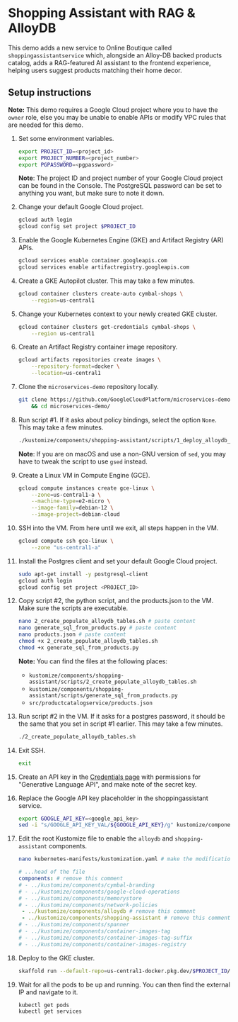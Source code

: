 # Shopping Assistant with RAG & AlloyDB

This demo adds a new service to Online Boutique called `shoppingassistantservice` which, alongside an Alloy-DB backed products catalog, adds a RAG-featured AI assistant to the frontend experience, helping users suggest products matching their home decor.

## Setup instructions

**Note:** This demo requires a Google Cloud project where you to have the `owner` role, else you may be unable to enable APIs or modify VPC rules that are needed for this demo.

1. Set some environment variables.
    ```sh
    export PROJECT_ID=<project_id>
    export PROJECT_NUMBER=<project_number>
    export PGPASSWORD=<pgpassword>
    ```

    **Note**: The project ID and project number of your Google Cloud project can be found in the Console. The PostgreSQL password can be set to anything you want, but make sure to note it down.

1. Change your default Google Cloud project.
    ```sh
    gcloud auth login
    gcloud config set project $PROJECT_ID
    ```

1. Enable the Google Kubernetes Engine (GKE) and Artifact Registry (AR) APIs.
    ```sh
    gcloud services enable container.googleapis.com
    gcloud services enable artifactregistry.googleapis.com
    ```

1. Create a GKE Autopilot cluster. This may take a few minutes.
    ```sh
    gcloud container clusters create-auto cymbal-shops \
        --region=us-central1
    ```

1. Change your Kubernetes context to your newly created GKE cluster.
    ```sh
    gcloud container clusters get-credentials cymbal-shops \
        --region us-central1
    ```

1. Create an Artifact Registry container image repository.
    ```sh
    gcloud artifacts repositories create images \
        --repository-format=docker \
        --location=us-central1
    ```

1. Clone the `microservices-demo` repository locally.
    ```sh
    git clone https://github.com/GoogleCloudPlatform/microservices-demo \
        && cd microservices-demo/
    ```

1. Run script #1. If it asks about policy bindings, select the option `None`. This may take a few minutes.
    ```sh
    ./kustomize/components/shopping-assistant/scripts/1_deploy_alloydb_infra.sh
    ```

    **Note**: If you are on macOS and use a non-GNU version of `sed`, you may have to tweak the script to use `gsed` instead.

1. Create a Linux VM in Compute Engine (GCE).
    ```sh
    gcloud compute instances create gce-linux \
        --zone=us-central1-a \
        --machine-type=e2-micro \
        --image-family=debian-12 \
        --image-project=debian-cloud 
    ```

1. SSH into the VM. From here until we exit, all steps happen in the VM.
    ```sh
    gcloud compute ssh gce-linux \
        --zone "us-central1-a"
    ```

1. Install the Postgres client and set your default Google Cloud project.
    ```sh
    sudo apt-get install -y postgresql-client
    gcloud auth login
    gcloud config set project <PROJECT_ID>
    ```

1. Copy script #2, the python script, and the products.json to the VM. Make sure the scripts are executable.
    ```sh
    nano 2_create_populate_alloydb_tables.sh # paste content
    nano generate_sql_from_products.py # paste content
    nano products.json # paste content
    chmod +x 2_create_populate_alloydb_tables.sh
    chmod +x generate_sql_from_products.py
    ```

    **Note:** You can find the files at the following places:
    - `kustomize/components/shopping-assistant/scripts/2_create_populate_alloydb_tables.sh`
    - `kustomize/components/shopping-assistant/scripts/generate_sql_from_products.py`
    - `src/productcatalogservice/products.json`

1. Run script #2 in the VM. If it asks for a postgres password, it should be the same that you set in script #1 earlier. This may take a few minutes.
    ```sh
    ./2_create_populate_alloydb_tables.sh
    ```

1. Exit SSH.
    ```sh
    exit
    ```

1. Create an API key in the [Credentials page](https://pantheon.corp.google.com/apis/credentials) with permissions for "Generative Language API", and make note of the secret key.

1. Replace the Google API key placeholder in the shoppingassistant service.
    ```sh
    export GOOGLE_API_KEY=<google_api_key>
    sed -i "s/GOOGLE_API_KEY_VAL/${GOOGLE_API_KEY}/g" kustomize/components/shopping-assistant/shoppingassistantservice.yaml
    ```

1. Edit the root Kustomize file to enable the `alloydb` and `shopping-assistant` components.
    ```sh
    nano kubernetes-manifests/kustomization.yaml # make the modifications below
    ```
    
    ```yaml
    # ...head of the file
    components: # remove this comment
    # - ../kustomize/components/cymbal-branding
    # - ../kustomize/components/google-cloud-operations
    # - ../kustomize/components/memorystore
    # - ../kustomize/components/network-policies
     - ../kustomize/components/alloydb # remove this comment
     - ../kustomize/components/shopping-assistant # remove this comment
    # - ../kustomize/components/spanner
    # - ../kustomize/components/container-images-tag
    # - ../kustomize/components/container-images-tag-suffix
    # - ../kustomize/components/container-images-registry
    ```

1. Deploy to the GKE cluster.
    ```sh
    skaffold run --default-repo=us-central1-docker.pkg.dev/$PROJECT_ID/images
    ```

1. Wait for all the pods to be up and running. You can then find the external IP and navigate to it.
    ```sh
    kubectl get pods
    kubectl get services
    ```
